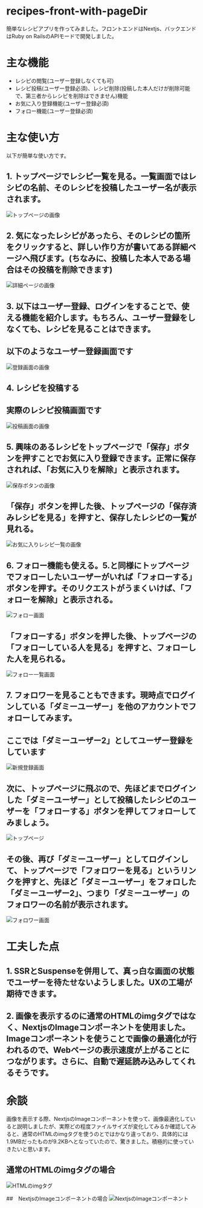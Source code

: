 # recipes-front-with-pageDir

簡単なレシピアプリを作ってみました。フロントエンドはNextjs、バックエンドはRuby on RailsのAPIモードで開発しました。


# 主な機能
- レシピの閲覧(ユーザー登録しなくても可)
- レシピ投稿(ユーザー登録必須)、レシピ削除(投稿した本人だけが削除可能で、第三者からレシピを削除はできません)機能
- お気に入り登録機能(ユーザー登録必須)
- フォロー機能(ユーザー登録必須)

# 主な使い方
以下が簡単な使い方です。

## 1. トップページでレシピ一覧を見る。一覧画面ではレシピの名前、そのレシピを投稿したユーザー名が表示されます。

![トップページの画像](./public/TopPage.png)

## 2. 気になったレシピがあったら、そのレシピの箇所をクリックすると、詳しい作り方が書いてある詳細ページへ飛びます。(ちなみに、投稿した本人である場合はその投稿を削除できます)

![詳細ページの画像](./public/RecipeDetail.png)

## 3. 以下はユーザー登録、ログインをすることで、使える機能を紹介します。もちろん、ユーザー登録をしなくても、レシピを見ることはできます。

## 以下のようなユーザー登録画面です
![登録画面の画像](./public/Register.png)

## 4. レシピを投稿する

## 実際のレシピ投稿画面です
![投稿画面の画像](./public/Post.png)

## 5. 興味のあるレシピをトップページで「保存」ボタンを押すことでお気に入り登録できます。正常に保存されれば、「お気に入りを解除」と表示されます。

![保存ボタンの画像](./public/Favorite.png)

## 「保存」ボタンを押した後、トップページの「保存済みレシピを見る」を押すと、保存したレシピの一覧が見れる。

![お気に入りレシピ一覧の画像](./public/Favorite2.png)

## 6. フォロー機能も使える。5.と同様にトップページでフォローしたいユーザーがいれば「フォローする」ボタンを押す。そのリクエストがうまくいけば、「フォローを解除」と表示される。

![フォロー画面](./public/Follow.png)

## 「フォローする」ボタンを押した後、トップページの「フォローしている人を見る」を押すと、フォローした人を見られる。

![フォロー一覧画面](./public/Following.png)

## 7. フォロワーを見ることもできます。現時点でログインしている「ダミーユーザー」を他のアカウントでフォローしてみます。

## ここでは「ダミーユーザー2」としてユーザー登録をしています
![新規登録画面](./public/Register2.png)

## 次に、トップページに飛ぶので、先ほどまでログインした「ダミーユーザー」として投稿したレシピのユーザーを「フォローする」ボタンを押してフォローしてみましょう。
![トップページ](./public/Follow2.png)

## その後、再び「ダミーユーザー」としてログインして、トップページで「フォロワーを見る」というリンクを押すと、先ほど「ダミーユーザー」をフォロした「ダミーユーザー2」、つまり「ダミーユーザー」のフォロワーの名前が表示されます。

![フォロワー画面](./public/Follower.png)


# 工夫した点
## 1. SSRとSuspenseを併用して、真っ白な画面の状態でユーザーを待たせないようしました。UXの工場が期待できます。

## 2. 画像を表示するのに通常のHTMLのimgタグではなく、NextjsのImageコンポーネントを使用ました。Imageコンポーネントを使うことで画像の最適化が行われるので、Webページの表示速度が上がることにつながります。さらに、自動で遅延読み込みしてくれるそうです。

# 余談
画像を表示する際、NextjsのImageコンポーネントを使って、画像最適化していると説明しましたが、実際どの程度ファイルサイズが変化してみるか確認してみると、通常のHTMLのimgタグを使うのとではかなり違っており、具体的には1.9MBだったものが9.2KBへとなっていたので、驚きました。積極的に使っていきたいと思います。

## 通常のHTMLのimgタグの場合
![HTMLのimgタグ](./public/ImgSize1.png)

##　NextjsのImageコンポーネントの場合
![NextjsのImageコンポーネント](./public/ImgSize2.png)